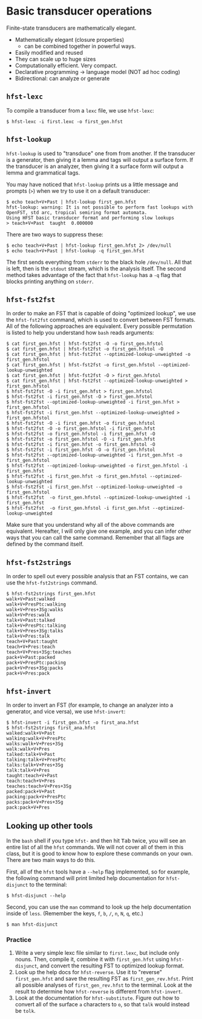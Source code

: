# Basic transducer operations

Finite-state transducers are mathematically elegant.

* Mathematically elegant (closure properties)
  * can be combined together in powerful ways.
* Easily modified and reused
* They can scale up to huge sizes
* Computationally efficient. Very compact.
* Declarative programming -> language model (NOT ad hoc coding)
* Bidirectional: can analyze or generate

## `hfst-lexc`

To compile a transducer from a `lexc` file, we use `hfst-lexc`:

```
$ hfst-lexc -i first.lexc -o first_gen.hfst
```

## `hfst-lookup`

`hfst-lookup` is used to "transduce" one from from another. If the transducer
is a generator, then giving it a lemma and tags will output a surface form. If
the transducer is an analyzer, then giving it a surface form will output a
lemma and grammatical tags.

You may have noticed that `hfst-lookup` prints us a little message and prompts
(`>`) when we try to use it on a default transducer:

```
$ echo teach+V+Past | hfst-lookup first_gen.hfst
hfst-lookup: warning: It is not possible to perform fast lookups with OpenFST, std arc, tropical semiring format automata.
Using HFST basic transducer format and performing slow lookups
> teach+V+Past	taught	0.000000
```

There are two ways to suppress these:

```
$ echo teach+V+Past | hfst-lookup first_gen.hfst 2> /dev/null
$ echo teach+V+Past | hfst-lookup -q first_gen.hfst
```

The first sends everything from `stderr` to the black hole `/dev/null`. All
that is left, then is the `stdout` stream, which is the analysis itself.  The
second method takes advantage of the fact that `hfst-lookup` has a `-q` flag
that blocks printing anything on `stderr`.

## `hfst-fst2fst`

In order to make an FST that is capable of doing "optimized lookup", we use the
`hfst-fst2fst` command, which is used to convert between FST formats. All of
the following approaches are equivalent. Every possible permutation is listed
to help you understand how `bash` reads arguments:

```
$ cat first_gen.hfst | hfst-fst2fst -O -o first_gen.hfstol
$ cat first_gen.hfst | hfst-fst2fst -o first_gen.hfstol -O 
$ cat first_gen.hfst | hfst-fst2fst --optimized-lookup-unweighted -o first_gen.hfstol
$ cat first_gen.hfst | hfst-fst2fst -o first_gen.hfstol --optimized-lookup-unweighted 
$ cat first_gen.hfst | hfst-fst2fst -O > first_gen.hfstol
$ cat first_gen.hfst | hfst-fst2fst --optimized-lookup-unweighted > first_gen.hfstol
$ hfst-fst2fst -O -i first_gen.hfst > first_gen.hfstol
$ hfst-fst2fst -i first_gen.hfst -O > first_gen.hfstol
$ hfst-fst2fst --optimized-lookup-unweighted -i first_gen.hfst > first_gen.hfstol
$ hfst-fst2fst -i first_gen.hfst --optimized-lookup-unweighted > first_gen.hfstol
$ hfst-fst2fst -O -i first_gen.hfst -o first_gen.hfstol
$ hfst-fst2fst -O -o first_gen.hfstol -i first_gen.hfst 
$ hfst-fst2fst -o first_gen.hfstol -i first_gen.hfst -O 
$ hfst-fst2fst -o first_gen.hfstol -O -i first_gen.hfst
$ hfst-fst2fst -i first_gen.hfst -o first_gen.hfstol -O 
$ hfst-fst2fst -i first_gen.hfst -O -o first_gen.hfstol 
$ hfst-fst2fst --optimized-lookup-unweighted -i first_gen.hfst -o first_gen.hfstol
$ hfst-fst2fst --optimized-lookup-unweighted -o first_gen.hfstol -i first_gen.hfst 
$ hfst-fst2fst -i first_gen.hfst -o first_gen.hfstol --optimized-lookup-unweighted 
$ hfst-fst2fst -i first_gen.hfst --optimized-lookup-unweighted -o first_gen.hfstol 
$ hfst-fst2fst  -o first_gen.hfstol --optimized-lookup-unweighted -i first_gen.hfst
$ hfst-fst2fst  -o first_gen.hfstol -i first_gen.hfst --optimized-lookup-unweighted 
```

Make sure that you understand why all of the above commands are equivalent.
Hereafter, I will only give one example, and you can infer other ways that
you can call the same command. Remember that all flags are defined by the
command itself.

## `hfst-fst2strings`

In order to spell out every possible analysis that an FST contains, we can use
the `hfst-fst2strings` command.

```
$ hfst-fst2strings first_gen.hfst
walk+V+Past:walked
walk+V+PresPtc:walking
walk+V+Pres+3Sg:walks
walk+V+Pres:walk
talk+V+Past:talked
talk+V+PresPtc:talking
talk+V+Pres+3Sg:talks
talk+V+Pres:talk
teach+V+Past:taught
teach+V+Pres:teach
teach+V+Pres+3Sg:teaches
pack+V+Past:packed
pack+V+PresPtc:packing
pack+V+Pres+3Sg:packs
pack+V+Pres:pack
```

## `hfst-invert`

In order to invert an FST (for example, to change an analyzer into a generator,
and vice versa), we use `hfst-invert`:

```
$ hfst-invert -i first_gen.hfst -o first_ana.hfst
$ hfst-fst2strings first_ana.hfst
walked:walk+V+Past
walking:walk+V+PresPtc
walks:walk+V+Pres+3Sg
walk:walk+V+Pres
talked:talk+V+Past
talking:talk+V+PresPtc
talks:talk+V+Pres+3Sg
talk:talk+V+Pres
taught:teach+V+Past
teach:teach+V+Pres
teaches:teach+V+Pres+3Sg
packed:pack+V+Past
packing:pack+V+PresPtc
packs:pack+V+Pres+3Sg
pack:pack+V+Pres
```

## Looking up other tools

In the `bash` shell if you type `hfst-` and then hit <kbd>Tab</kbd> twice, you
will see an entire list of all the `hfst` commands. We will not cover all of
them in this class, but it is good to know how to explore these commands on
your own. There are two main ways to do this.

First, all of the `hfst` tools have a `--help` flag implemented, so for example,
the following command will print limited help documentation for `hfst-disjunct` to the terminal:

```
$ hfst-disjunct --help
```

Second, you can use the `man` command to look up the help documentation inside
of `less`. (Remember the keys, `f`, `b`, `/`, `n`, `N`, `q`, etc.)

```
$ man hfst-disjunct
```

### Practice

1. Write a very simple lexc file similar to `first.lexc`, but include only
   nouns.  Then, compile it, combine it with `first_gen.hfst` using
   `hfst-disjunct`, and convert the resulting FST to optimized lookup format.
1. Look up the help docs for `hfst-reverse`. Use it to "reverse"
   `first_gen.hfst` and save the resulting FST as `first_gen_rev.hfst`. Print
   all possible analyses of `first_gen_rev.hfst` to the terminal. Look at the
   result to determine how `hfst-reverse` is different from `hfst-invert`.
1. Look at the documentation for `hfst-substitute`. Figure out how to convert
   all of the surface `a` characters to `o`, so that `talk` would instead be
   `tolk`.
